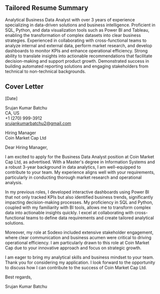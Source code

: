 ## Tailored Resume Summary
Analytical Business Data Analyst with over 3 years of experience specializing in data-driven solutions and business intelligence. Proficient in SQL, Python, and data visualization tools such as Power BI and Tableau, enabling the transformation of complex datasets into clear business strategies. Experienced in collaborating with cross-functional teams to analyze internal and external data, perform market research, and develop dashboards to monitor KPIs and enhance operational efficiency. Strong ability to translate insights into actionable recommendations that facilitate decision-making and support product growth. Demonstrated success in building automated reporting solutions and engaging stakeholders from technical to non-technical backgrounds. 

## Cover Letter
[Date]

Srujan Kumar Batchu  
CA, US  
+1 (270) 999-3912  
srujankumarbatchu2@gmail.com  

Hiring Manager  
Coin Market Cap Ltd  

Dear Hiring Manager,

I am excited to apply for the Business Data Analyst position at Coin Market Cap Ltd, as advertised. With a Master's degree in Information Systems and a robust 3-year background in data analytics, I am well-equipped to contribute to your team. My experience aligns well with your requirements, particularly in conducting thorough market research and operational analysis. 

In my previous roles, I developed interactive dashboards using Power BI that not only tracked KPIs but also identified business trends, significantly impacting decision-making processes. My proficiency in SQL and Python, coupled with my familiarity with BI tools, allows me to transform complex data into actionable insights quickly. I excel at collaborating with cross-functional teams to define data requirements and create tailored analytical solutions.

Moreover, my role at Sodexo included extensive stakeholder engagement, where clear communication and business acumen were critical to driving operational efficiency. I am particularly drawn to this role at Coin Market Cap due to your innovative approach and focus on strategic growth.

I am eager to bring my analytical skills and business mindset to your team. Thank you for considering my application. I look forward to the opportunity to discuss how I can contribute to the success of Coin Market Cap Ltd.

Best regards,

Srujan Kumar Batchu